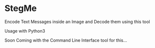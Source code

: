 # StegMe

Encode Text Messages inside an Image and Decode them using this tool

Usage with Python3

Soon Coming with the Command Line Interface tool for this...
